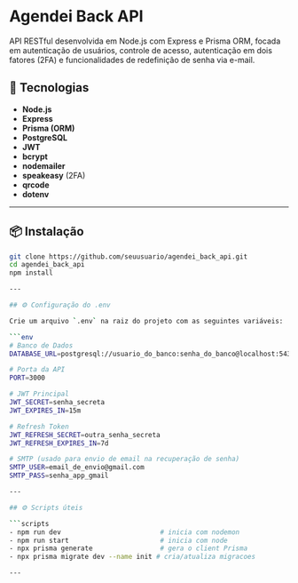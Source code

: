 # Agendei Back API

API RESTful desenvolvida em Node.js com Express e Prisma ORM, focada em autenticação de usuários, controle de acesso, autenticação em dois fatores (2FA) e funcionalidades de redefinição de senha via e-mail.

## 🚀 Tecnologias

- **Node.js**
- **Express**
- **Prisma (ORM)**
- **PostgreSQL**
- **JWT**
- **bcrypt**
- **nodemailer**
- **speakeasy** (2FA)
- **qrcode**
- **dotenv**

---

## 📦 Instalação

```bash
git clone https://github.com/seuusuario/agendei_back_api.git
cd agendei_back_api
npm install

---

## ⚙️ Configuração do .env

Crie um arquivo `.env` na raiz do projeto com as seguintes variáveis:

```env
# Banco de Dados
DATABASE_URL=postgresql://usuario_do_banco:senha_do_banco@localhost:5432/agendei_api

# Porta da API
PORT=3000

# JWT Principal
JWT_SECRET=senha_secreta
JWT_EXPIRES_IN=15m

# Refresh Token
JWT_REFRESH_SECRET=outra_senha_secreta
JWT_REFRESH_EXPIRES_IN=7d

# SMTP (usado para envio de email na recuperação de senha)
SMTP_USER=email_de_envio@gmail.com
SMTP_PASS=senha_app_gmail

---

## ⚙️ Scripts úteis

```scripts
- npm run dev                         # inicia com nodemon
- npm run start                       # inicia com node
- npx prisma generate                 # gera o client Prisma
- npx prisma migrate dev --name init # cria/atualiza migracoes

---
